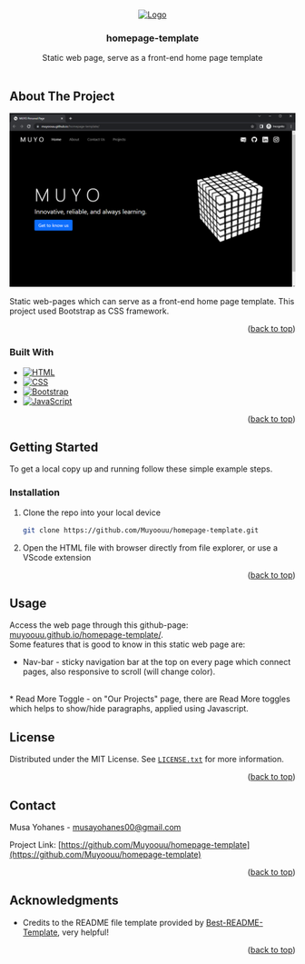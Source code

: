 <a name="readme-top"></a>

<!-- PROJECT SHIELDS -->
<!--
*** I'm using markdown "reference style" links for readability.
*** Reference links are enclosed in brackets [ ] instead of parentheses ( ).
*** See the bottom of this document for the declaration of the reference variables
*** for contributors-url, forks-url, etc. This is an optional, concise syntax you may use.
*** https://www.markdownguide.org/basic-syntax/#reference-style-links
-->


<!-- PROJECT LOGO -->
<br />
<div align="center">
  <a href="https://github.com/Muyoouu/homepage-template">
    <img src="media/favicon.ico" alt="Logo" width="120" height="120">
  </a>

<h3 align="center">homepage-template</h3>

  <p align="center">
    Static web page, serve as a front-end home page template
    <br />
    <br />
</div>


<!-- ABOUT THE PROJECT -->
## About The Project

[![Product Name Screen Shot][product-screenshot]](https://stocksims.pythonanywhere.com/)

Static web-pages which can serve as a front-end home page template. This project used Bootstrap as CSS framework.


<p align="right">(<a href="#readme-top">back to top</a>)</p>


### Built With

* [![HTML][HTML5]][HTML-url]
* [![CSS][CSS3]][CSS-url]
* [![Bootstrap][Bootstrap.com]][Bootstrap-url]
* [![JavaScript][JavaScript.js]][JavaScript-url]

<p align="right">(<a href="#readme-top">back to top</a>)</p>



<!-- GETTING STARTED -->
## Getting Started

To get a local copy up and running follow these simple example steps.

### Installation

1. Clone the repo into your local device
   ```bash
   git clone https://github.com/Muyoouu/homepage-template.git
   ```
2. Open the HTML file with browser directly from file explorer, or use a VScode extension

<p align="right">(<a href="#readme-top">back to top</a>)</p>


<!-- USAGE EXAMPLES -->
## Usage

Access the web page through this github-page: [muyoouu.github.io/homepage-template/](muyoouu.github.io/homepage-template/).  
Some features that is good to know in this static web page are:

* Nav-bar - sticky navigation bar at the top on every page which connect pages, also responsive to scroll (will change color).  
<br />
* Read More Toggle - on "Our Projects" page, there are Read More toggles which helps to show/hide paragraphs, applied using Javascript.  
<br />

<!-- LICENSE -->
## License

Distributed under the MIT License. See [`LICENSE.txt`](LICENSE.txt) for more information.

<p align="right">(<a href="#readme-top">back to top</a>)</p>


<!-- CONTACT -->
## Contact

Musa Yohanes - musayohanes00@gmail.com

Project Link: [https://github.com/Muyoouu/homepage-template](https://github.com/Muyoouu/homepage-template)

<p align="right">(<a href="#readme-top">back to top</a>)</p>



<!-- ACKNOWLEDGMENTS -->
## Acknowledgments

* Credits to the README file template provided by [Best-README-Template](https://github.com/othneildrew/Best-README-Template), very helpful!

<p align="right">(<a href="#readme-top">back to top</a>)</p>


<!-- MARKDOWN LINKS & IMAGES -->
<!-- https://www.markdownguide.org/basic-syntax/#reference-style-links -->
[product-screenshot]: media/Screenshot_Main_Page.png
[HTML5]: https://img.shields.io/badge/html5-%23E34F26.svg?style=for-the-badge&logo=html5&logoColor=white
[HTML-url]: https://developer.mozilla.org/en-US/docs/Glossary/HTML5
[CSS3]: https://img.shields.io/badge/css3-%231572B6.svg?style=for-the-badge&logo=css3&logoColor=white
[CSS-url]: https://developer.mozilla.org/en-US/docs/Web/CSS
[Bootstrap.com]: https://img.shields.io/badge/Bootstrap-563D7C?style=for-the-badge&logo=bootstrap&logoColor=white
[Bootstrap-url]: https://getbootstrap.com
[JavaScript.js]: https://img.shields.io/badge/javascript-%23323330.svg?style=for-the-badge&logo=javascript&logoColor=%23F7DF1E
[JavaScript-url]: https://developer.mozilla.org/en-US/docs/Web/JavaScript